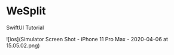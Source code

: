 # WeSplit
SwiftUI Tutorial


![ios](Simulator Screen Shot - iPhone 11 Pro Max - 2020-04-06 at 15.05.02.png)
